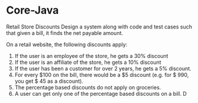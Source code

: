 # Core-Java
Retail Store Discounts
Design a system along with code and test cases such that given a bill, it finds the net payable amount. 

On a retail website, the following discounts apply: 

1.    If the user is an employee of the store, he gets a 30% discount 
2.    If the user is an affiliate of the store, he gets a 10% discount 
3.    If the user has been a customer for over 2 years, he gets a 5% discount. 
4.    For every $100 on the bill, there would be a $5 discount (e.g. for $ 990, you get $ 45 as a discount). 
5.    The percentage based discounts do not apply on groceries. 
6.    A user can get only one of the percentage based discounts on a bill.   D
